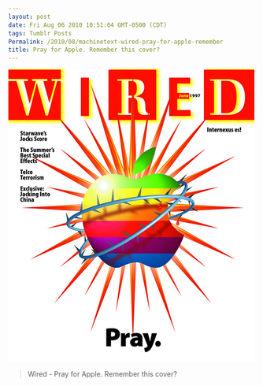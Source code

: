 ```yaml
---
layout: post
date: Fri Aug 06 2010 10:51:04 GMT-0500 (CDT)
tags: Tumblr Posts
Permalink: /2010/08/machinetext-wired-pray-for-apple-remember
title: Pray for Apple. Remember this cover?
---
```


![](/public/assets/tumblr/KYlyj9Mt9bkhe1n9AihpEVMg_500.jpg)

> Wired - Pray for Apple. Remember this cover?
